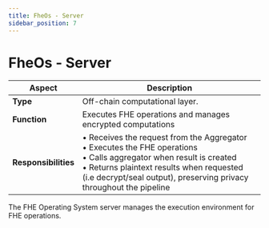 ```yaml
---
title: FheOs - Server
sidebar_position: 7
---
```


# FheOs - Server
| Aspect | Description |
|---------|-------------|
| **Type** | Off-chain computational layer. |
| **Function** | Executes FHE operations and manages encrypted computations |
| **Responsibilities** | • Receives the request from the Aggregator<br/>• Executes the FHE operations<br/>• Calls aggregator when result is created<br/>• Returns plaintext results when requested (i.e decrypt/seal output), preserving privacy throughout the pipeline |

The FHE Operating System server manages the execution environment for FHE operations. 
